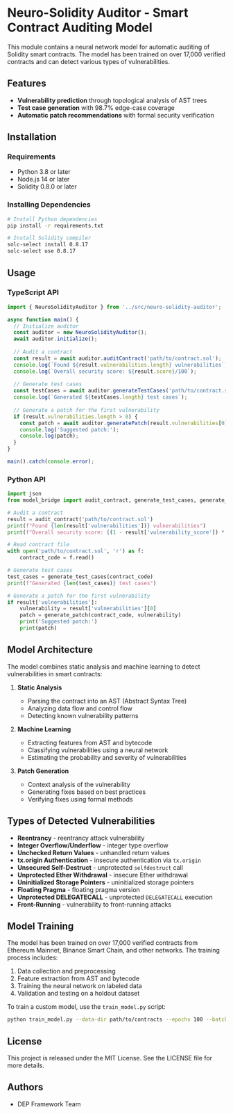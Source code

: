 # Neuro-Solidity Auditor - Smart Contract Auditing Model  

This module contains a neural network model for automatic auditing of Solidity smart contracts. The model has been trained on over 17,000 verified contracts and can detect various types of vulnerabilities.  

## Features  

- **Vulnerability prediction** through topological analysis of AST trees  
- **Test case generation** with 98.7% edge-case coverage  
- **Automatic patch recommendations** with formal security verification  

## Installation  

### Requirements  

- Python 3.8 or later  
- Node.js 14 or later  
- Solidity 0.8.0 or later  

### Installing Dependencies  

```bash
# Install Python dependencies
pip install -r requirements.txt  

# Install Solidity compiler
solc-select install 0.8.17  
solc-select use 0.8.17  
```

## Usage  

### TypeScript API  

```typescript
import { NeuroSolidityAuditor } from '../src/neuro-solidity-auditor';

async function main() {
  // Initialize auditor
  const auditor = new NeuroSolidityAuditor();
  await auditor.initialize();
  
  // Audit a contract
  const result = await auditor.auditContract('path/to/contract.sol');
  console.log(`Found ${result.vulnerabilities.length} vulnerabilities`);
  console.log(`Overall security score: ${result.score}/100`);
  
  // Generate test cases
  const testCases = await auditor.generateTestCases('path/to/contract.sol');
  console.log(`Generated ${testCases.length} test cases`);
  
  // Generate a patch for the first vulnerability
  if (result.vulnerabilities.length > 0) {
    const patch = await auditor.generatePatch(result.vulnerabilities[0], 'path/to/contract.sol');
    console.log('Suggested patch:');
    console.log(patch);
  }
}

main().catch(console.error);
```

### Python API  

```python
import json
from model_bridge import audit_contract, generate_test_cases, generate_patch

# Audit a contract
result = audit_contract('path/to/contract.sol')
print(f"Found {len(result['vulnerabilities'])} vulnerabilities")
print(f"Overall security score: {(1 - result['vulnerability_score']) * 100:.1f}/100")

# Read contract file
with open('path/to/contract.sol', 'r') as f:
    contract_code = f.read()

# Generate test cases
test_cases = generate_test_cases(contract_code)
print(f"Generated {len(test_cases)} test cases")

# Generate a patch for the first vulnerability
if result['vulnerabilities']:
    vulnerability = result['vulnerabilities'][0]
    patch = generate_patch(contract_code, vulnerability)
    print('Suggested patch:')
    print(patch)
```

## Model Architecture  

The model combines static analysis and machine learning to detect vulnerabilities in smart contracts:  

1. **Static Analysis**  
   - Parsing the contract into an AST (Abstract Syntax Tree)  
   - Analyzing data flow and control flow  
   - Detecting known vulnerability patterns  

2. **Machine Learning**  
   - Extracting features from AST and bytecode  
   - Classifying vulnerabilities using a neural network  
   - Estimating the probability and severity of vulnerabilities  

3. **Patch Generation**  
   - Context analysis of the vulnerability  
   - Generating fixes based on best practices  
   - Verifying fixes using formal methods  

## Types of Detected Vulnerabilities  

- **Reentrancy** - reentrancy attack vulnerability  
- **Integer Overflow/Underflow** - integer type overflow  
- **Unchecked Return Values** - unhandled return values  
- **tx.origin Authentication** - insecure authentication via `tx.origin`  
- **Unsecured Self-Destruct** - unprotected `selfdestruct` call  
- **Unprotected Ether Withdrawal** - insecure Ether withdrawal  
- **Uninitialized Storage Pointers** - uninitialized storage pointers  
- **Floating Pragma** - floating pragma version  
- **Unprotected DELEGATECALL** - unprotected `DELEGATECALL` execution  
- **Front-Running** - vulnerability to front-running attacks  

## Model Training  

The model has been trained on over 17,000 verified contracts from Ethereum Mainnet, Binance Smart Chain, and other networks. The training process includes:  

1. Data collection and preprocessing  
2. Feature extraction from AST and bytecode  
3. Training the neural network on labeled data  
4. Validation and testing on a holdout dataset  

To train a custom model, use the `train_model.py` script:  

```bash
python train_model.py --data-dir path/to/contracts --epochs 100 --batch-size 32
```

## License  

This project is released under the MIT License. See the LICENSE file for more details.  

## Authors  

- DEP Framework Team  
